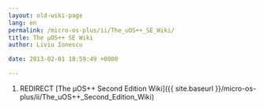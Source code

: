 ```yaml
---
layout: old-wiki-page
lang: en
permalink: /micro-os-plus/ii/The_uOS++_SE_Wiki/
title: The µOS++ SE Wiki
author: Liviu Ionescu

date: 2013-02-01 18:59:49 +0000

---
```


1.  REDIRECT [The µOS++ Second Edition Wiki]({{ site.baseurl }}/micro-os-plus/ii/The_uOS++_Second_Edition_Wiki)
